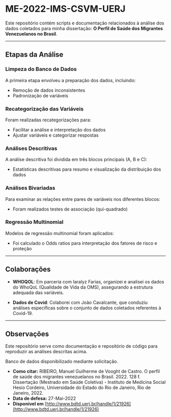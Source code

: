 # ME-2022-IMS-CSVM-UERJ

Este repositório contém scripts e documentação relacionados à análise dos dados coletados para minha dissertação: **O Perfil de Saúde dos Migrantes Venezuelanos no Brasil**.

---

## Etapas da Análise

### Limpeza do Banco de Dados
A primeira etapa envolveu a preparação dos dados, incluindo:
- Remoção de dados inconsistentes
- Padronização de variáveis

### Recategorização das Variáveis
Foram realizadas recategorizações para:
- Facilitar a análise e interpretação dos dados
- Ajustar variáveis e categorizar respostas

### Análises Descritivas
A análise descritiva foi dividida em três blocos principais (A, B e C):
- Estatísticas descritivas para resumo e visualização da distribuição dos dados

### Análises Bivariadas
Para examinar as relações entre pares de variáveis nos diferentes blocos:
- Foram realizados testes de associação (qui-quadrado)

### Regressão Multinomial
Modelos de regressão multinomial foram aplicados:
- Foi calculado o Odds ratios para interpretação dos fatores de risco e proteção

---

## Colaborações

- **WHOQOL**: Em parceria com Iaralyz Farias, organizei e analisei os dados do WhoQoL (Qualidade de Vida da OMS), assegurando a estrutura adequada das variáveis.
  
- **Dados de Covid**: Colaborei com João Cavalcante, que conduziu análises específicas sobre o conjunto de dados coletados referentes à Covid-19.

---

## Observações

Este repositório serve como documentação e repositório de código para reproduzir as análises descritas acima.

Banco de dados disponibilizado mediante solicitação.

- **Como citar:** RIBEIRO, Manuel Guilherme de Vooght de Castro. O perfil de saúde dos migrantes venezuelanos no Brasil. 2022. 128 f. Dissertação (Mestrado em Saúde Coletiva) - Instituto de Medicina Social Hesio Cordeiro, Universidade do Estado do Rio de Janeiro, Rio de Janeiro, 2022.
- **Data de defesa:** 27-Mai-2022
- **Disponivel em** [http://www.bdtd.uerj.br/handle/1/21926](http://www.bdtd.uerj.br/handle/1/21926)

